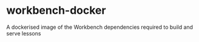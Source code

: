 # workbench-docker
A dockerised image of the Workbench dependencies required to build and serve lessons
